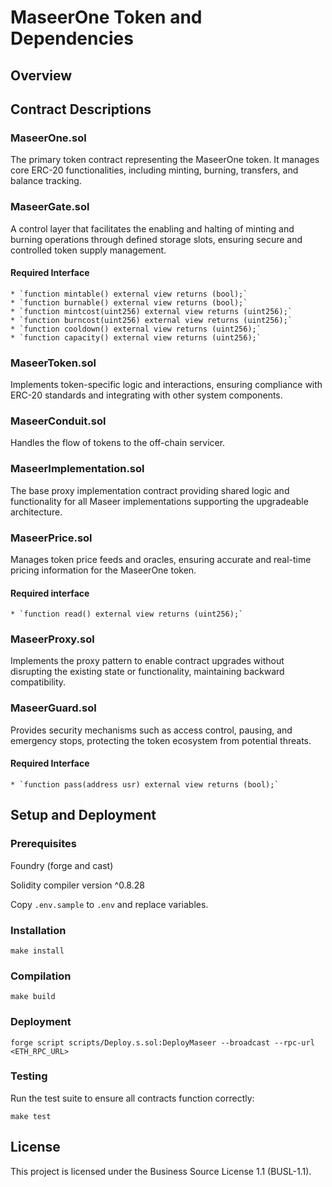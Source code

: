 # MaseerOne Token and Dependencies

## Overview


## Contract Descriptions

### MaseerOne.sol

The primary token contract representing the MaseerOne token. It manages core ERC-20 functionalities, including minting, burning, transfers, and balance tracking.

### MaseerGate.sol

A control layer that facilitates the enabling and halting of minting and burning operations through defined storage slots, ensuring secure and controlled token supply management.

#### Required Interface

    * `function mintable() external view returns (bool);`
    * `function burnable() external view returns (bool);`
    * `function mintcost(uint256) external view returns (uint256);`
    * `function burncost(uint256) external view returns (uint256);`
    * `function cooldown() external view returns (uint256);`
    * `function capacity() external view returns (uint256);`

### MaseerToken.sol

Implements token-specific logic and interactions, ensuring compliance with ERC-20 standards and integrating with other system components.

### MaseerConduit.sol

Handles the flow of tokens to the off-chain servicer.

### MaseerImplementation.sol

The base proxy implementation contract providing shared logic and functionality for all Maseer implementations supporting the upgradeable architecture.

### MaseerPrice.sol

Manages token price feeds and oracles, ensuring accurate and real-time pricing information for the MaseerOne token.

#### Required interface

    * `function read() external view returns (uint256);`

### MaseerProxy.sol

Implements the proxy pattern to enable contract upgrades without disrupting the existing state or functionality, maintaining backward compatibility.

### MaseerGuard.sol

Provides security mechanisms such as access control, pausing, and emergency stops, protecting the token ecosystem from potential threats.

#### Required Interface

    * `function pass(address usr) external view returns (bool);`

## Setup and Deployment

### Prerequisites

Foundry (forge and cast)

Solidity compiler version ^0.8.28

Copy `.env.sample` to `.env` and replace variables.

### Installation

```
make install
```

### Compilation

```
make build
```

### Deployment

```
forge script scripts/Deploy.s.sol:DeployMaseer --broadcast --rpc-url <ETH_RPC_URL>
```

### Testing

Run the test suite to ensure all contracts function correctly:

```
make test
```


## License

This project is licensed under the Business Source License 1.1 (BUSL-1.1).

